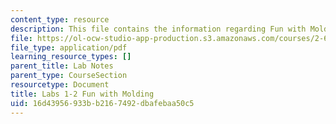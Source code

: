 ```yaml
---
content_type: resource
description: This file contains the information regarding Fun with Molding.
file: https://ol-ocw-studio-app-production.s3.amazonaws.com/courses/2-674-micro-nano-engineering-laboratory-spring-2016/16d43956933bb2167492dbafebaa50c5_MIT2_674S16_LabNote1_2.pdf
file_type: application/pdf
learning_resource_types: []
parent_title: Lab Notes
parent_type: CourseSection
resourcetype: Document
title: Labs 1-2 Fun with Molding
uid: 16d43956-933b-b216-7492-dbafebaa50c5
---
```


